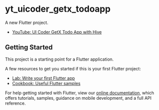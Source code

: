 # yt_uicoder_getx_todoapp

A new Flutter project.

- [YouTube: UI Coder GetX Todo App with Hive](https://www.youtube.com/watch?v=Ld57NxzR8hg&t=320s)

## Getting Started

This project is a starting point for a Flutter application.

A few resources to get you started if this is your first Flutter project:

- [Lab: Write your first Flutter app](https://flutter.dev/docs/get-started/codelab)
- [Cookbook: Useful Flutter samples](https://flutter.dev/docs/cookbook)

For help getting started with Flutter, view our
[online documentation](https://flutter.dev/docs), which offers tutorials,
samples, guidance on mobile development, and a full API reference.
